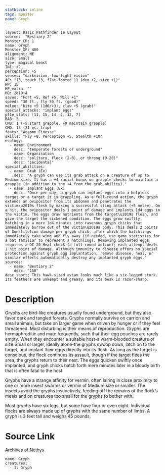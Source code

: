 ```yaml
---
statblock: inline
tags: monster
name: Gryph
---
```

```statblock
layout: Basic Pathfinder 1e Layout
source:  "Bestiary 2"
Monster_CR: 1
name: Gryph
Monster_XP: 400
alignment: NE
size: Small
type: magical beast
INI: +2
perception: +5
senses: "darkvision, low-light vision"
AC: "13, touch 13, flat-footed 11 (dex +2, size +1)"
HP: 15
HP_extra: ""
HD: 2d10+4
saves: "Fort +5, Ref +5, Will +1"
speed: "30 ft., fly 50 ft. (good)"
melee: "bite +5 (1d6/×3), claw +5 (grab)"
special_attacks: "implant eggs"
pf1e_stats: [11, 15, 14, 2, 12, 7]
BAB: 2
CMB: 1 (+5 start grapple, +9 maintain grapple)
CMD: 13 (21 vs. trip)
feats: "Weapon Finesse"
skills: "Fly +8, Perception +5, Stealth +10"
ecology:
  - name: Environment
    desc: "temperate forests or underground"
  - name: Organisation
    desc: "solitary, flock (2-8), or throng (9-20)"
    desc: "incidental"
special_abilities:
  - name: Grab (Ex)
    desc: "A gryph can use its grab attack on a creature of up to Medium size. It has a +4 racial bonus on grapple checks to maintain a grapple (in addition to the +4 from the grab ability)."
  - name: Implant Eggs (Ex)
    desc: "Once per day, a gryph can implant eggs into a helpless target or a target it is grappling. As a full-round action, the gryph extends an ovipositor from its abdomen and penetrates the victim\u2019s flesh by making a successful sting attack (+5 melee). On a hit, the ovipositor deals 1 point of damage and implants 1d4 eggs in the victim. The eggs draw nutrients from the target\u2019s flesh, and give the target the sickened condition. The eggs grow swiftly, hatching in a mere 1d4 minutes into ravenous gryph chicks that immediately burrow out of the victim\u2019s body. This deals 2 points of Constitution damage per gryph chick, after which the hatchlings immediately take wing and fly away (if needed, use game statistics for a bat familiar to represent a hatchling). Removing implanted eggs requires a DC 20 Heal check (a full-round action); each attempt deals 1 hit point of damage. Although immunity to disease offers no special protection against gryph egg implantation, remove disease, heal, or similar effects automatically destroy any implanted gryph eggs."
sources:
  - name: "Bestiary 2"
    desc: "150"
desc_short: This hawk-sized avian looks much like a six-legged stork. Its feathers are unkempt and greasy, and its beak is razor-sharp.
```
# Description
Gryphs are bird-like creatures usually found underground, but they also favor dark and tangled forests. Gryphs normally survive on carrion and small animals, but take on larger game when driven by hunger or if they feel threatened. Most disturbing is their means of reproduction. Gryphs are hermaphroditic and mate frequently, such that their egg pouches are rarely empty. When they encounter a suitable host-a warm-blooded creature of size Small or larger, ideally alone-the gryphs swoop down, latch on to the target, and implant their eggs directly into its flesh. As long as the target is conscious, the flock continues its assault, though if the target flees the area, the gryphs return to their nest. The eggs quicken swiftly once implanted, and gryph chicks hatch forth mere minutes later in a bloody birth that is often fatal to the host.

Gryphs have a strange affinity for vermin, often lairing in close proximity to one or more insect swarms or vermin of Medium size or smaller. The insects avoid the gryphs instinctively, feeding off the remains of the flock’s meals and on creatures too small for the gryphs to bother with.

Most gryphs have six legs, but some have four or even eight. Individual flocks are always made up of gryphs with the same number of limbs. A gryph is 3 feet tall and weighs 45 pounds.
# Source Link
[Archives of Nethys](https://aonprd.com/MonsterDisplay.aspx?ItemName=Gryph)
```encounter-table
name: Gryph
creatures:
  - 1: Gryph
```
